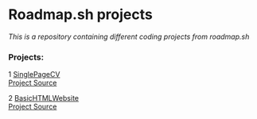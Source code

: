 # Roadmap.sh projects
_This is a repository containing different coding projects from roadmap.sh_

### Projects:

1 [SinglePageCV](https://github.com/Lisa-He/roadmap.sh-projects/tree/main/1-SinglePageCV)\
[Project Source](https://roadmap.sh/projects/single-page-cv)

2 [BasicHTMLWebsite](https://github.com/Lisa-He/roadmap.sh-projects/tree/main/2-BasicHtmlWebsite)\
[Project Source](https://roadmap.sh/projects/basic-html-website)

